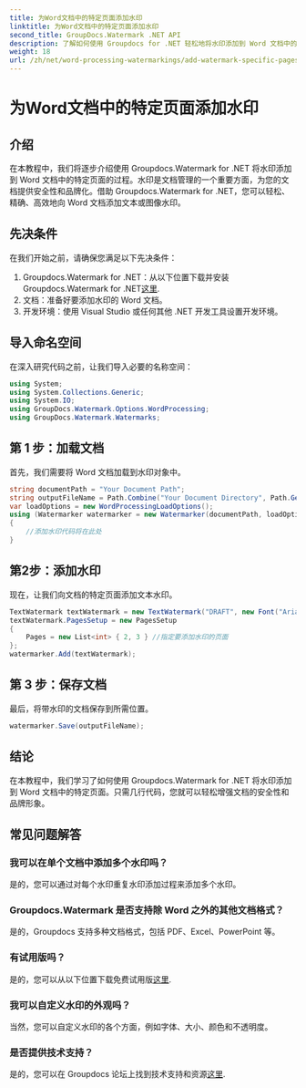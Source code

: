 ```yaml
---
title: 为Word文档中的特定页面添加水印
linktitle: 为Word文档中的特定页面添加水印
second_title: GroupDocs.Watermark .NET API
description: 了解如何使用 Groupdocs for .NET 轻松地将水印添加到 Word 文档中的特定页面。增强文档安全性和品牌形象。
weight: 18
url: /zh/net/word-processing-watermarkings/add-watermark-specific-pages-word-docs/
---
```


# 为Word文档中的特定页面添加水印

## 介绍
在本教程中，我们将逐步介绍使用 Groupdocs.Watermark for .NET 将水印添加到 Word 文档中的特定页面的过程。水印是文档管理的一个重要方面，为您的文档提供安全性和品牌化。借助 Groupdocs.Watermark for .NET，您可以轻松、精确、高效地向 Word 文档添加文本或图像水印。
## 先决条件
在我们开始之前，请确保您满足以下先决条件：
1.  Groupdocs.Watermark for .NET：从以下位置下载并安装 Groupdocs.Watermark for .NET[这里](https://releases.groupdocs.com/Watermark/net/).
2. 文档：准备好要添加水印的 Word 文档。
3. 开发环境：使用 Visual Studio 或任何其他 .NET 开发工具设置开发环境。

## 导入命名空间
在深入研究代码之前，让我们导入必要的名称空间：
```csharp
using System;
using System.Collections.Generic;
using System.IO;
using GroupDocs.Watermark.Options.WordProcessing;
using GroupDocs.Watermark.Watermarks;
```
## 第 1 步：加载文档
首先，我们需要将 Word 文档加载到水印对象中。
```csharp
string documentPath = "Your Document Path";
string outputFileName = Path.Combine("Your Document Directory", Path.GetFileName(documentPath));
var loadOptions = new WordProcessingLoadOptions();
using (Watermarker watermarker = new Watermarker(documentPath, loadOptions))
{
    //添加水印代码将在此处
}
```
## 第2步：添加水印
现在，让我们向文档的特定页面添加文本水印。
```csharp
TextWatermark textWatermark = new TextWatermark("DRAFT", new Font("Arial", 42));
textWatermark.PagesSetup = new PagesSetup
{
    Pages = new List<int> { 2, 3 } //指定要添加水印的页面
};
watermarker.Add(textWatermark);
```
## 第 3 步：保存文档
最后，将带水印的文档保存到所需位置。
```csharp
watermarker.Save(outputFileName);
```

## 结论
在本教程中，我们学习了如何使用 Groupdocs.Watermark for .NET 将水印添加到 Word 文档中的特定页面。只需几行代码，您就可以轻松增强文档的安全性和品牌形象。
## 常见问题解答
### 我可以在单个文档中添加多个水印吗？
是的，您可以通过对每个水印重复水印添加过程来添加多个水印。
### Groupdocs.Watermark 是否支持除 Word 之外的其他文档格式？
是的，Groupdocs 支持多种文档格式，包括 PDF、Excel、PowerPoint 等。
### 有试用版吗？
是的，您可以从以下位置下载免费试用版[这里](https://releases.groupdocs.com/).
### 我可以自定义水印的外观吗？
当然，您可以自定义水印的各个方面，例如字体、大小、颜色和不透明度。
### 是否提供技术支持？
是的，您可以在 Groupdocs 论坛上找到技术支持和资源[这里](https://forum.groupdocs.com/c/watermark/19).